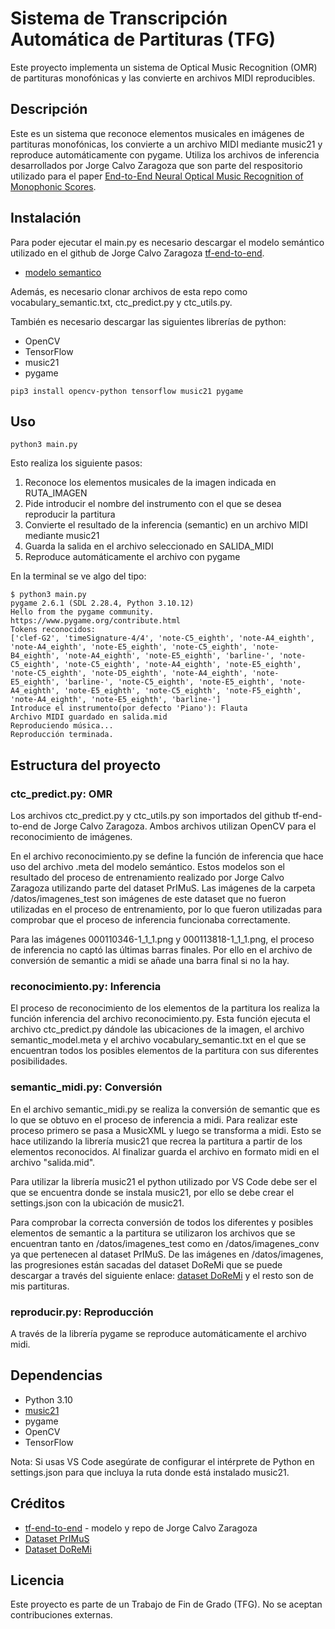 # Sistema de Transcripción Automática de Partituras (TFG)

Este proyecto implementa un sistema de Optical Music Recognition (OMR) de partituras monofónicas y las convierte en archivos MIDI reproducibles.

## Descripción

Este es un sistema que reconoce elementos musicales en imágenes de partituras monofónicas, los convierte a un archivo MIDI mediante music21 y reproduce automáticamente con pygame. Utiliza los archivos de inferencia desarrollados por Jorge Calvo Zaragoza que son parte del respositorio utilizado para el paper [End-to-End Neural Optical Music Recognition of Monophonic Scores](http://www.mdpi.com/2076-3417/8/4/606). 


## Instalación

Para poder ejecutar el main.py es necesario descargar el modelo semántico utilizado en el github de Jorge Calvo Zaragoza [tf-end-to-end](https://github.com/OMR-Research/tf-end-to-end.git). 

* [modelo semantico](https://grfia.dlsi.ua.es/primus/models/PrIMuS/Semantic-Model.zip)

Además, es necesario clonar archivos de esta repo como vocabulary_semantic.txt, ctc_predict.py y ctc_utils.py.

También es necesario descargar las siguientes librerías de python:
- OpenCV
- TensorFlow
- music21
- pygame
```
pip3 install opencv-python tensorflow music21 pygame
```

## Uso

```
python3 main.py 
```
Esto realiza los siguiente pasos:
1. Reconoce los elementos musicales de la imagen indicada en RUTA_IMAGEN
2. Pide introducir el nombre del instrumento con el que se desea reproducir la partitura 
3. Convierte el resultado de la inferencia (semantic) en un archivo MIDI mediante music21
4. Guarda la salida en el archivo seleccionado en SALIDA_MIDI
5. Reproduce automáticamente el archivo con pygame

En la terminal se ve algo del tipo:
```console
$ python3 main.py
pygame 2.6.1 (SDL 2.28.4, Python 3.10.12)
Hello from the pygame community. https://www.pygame.org/contribute.html
Tokens reconocidos:
['clef-G2', 'timeSignature-4/4', 'note-C5_eighth', 'note-A4_eighth', 'note-A4_eighth', 'note-E5_eighth', 'note-C5_eighth', 'note-B4_eighth', 'note-A4_eighth', 'note-E5_eighth', 'barline-', 'note-C5_eighth', 'note-C5_eighth', 'note-A4_eighth', 'note-E5_eighth', 'note-C5_eighth', 'note-D5_eighth', 'note-A4_eighth', 'note-E5_eighth', 'barline-', 'note-C5_eighth', 'note-E5_eighth', 'note-A4_eighth', 'note-E5_eighth', 'note-C5_eighth', 'note-F5_eighth', 'note-A4_eighth', 'note-E5_eighth', 'barline-']
Introduce el instrumento(por defecto 'Piano'): Flauta
Archivo MIDI guardado en salida.mid
Reproduciendo música...
Reproducción terminada.
```


## Estructura del proyecto
### ctc_predict.py: OMR

Los archivos ctc_predict.py y ctc_utils.py son importados del github tf-end-to-end de Jorge Calvo Zaragoza. Ambos archivos utilizan OpenCV para el reconocimiento de imágenes.

En el archivo reconocimiento.py se define la función de inferencia que hace uso del archivo .meta del modelo semántico. Estos modelos son el resultado del proceso de entrenamiento realizado por Jorge Calvo Zaragoza utilizando parte del dataset PrIMuS. Las imágenes de la carpeta /datos/imagenes_test son imágenes de este dataset que no fueron utilizadas en el proceso de entrenamiento, por lo que fueron utilizadas para comprobar que el proceso de inferencia funcionaba correctamente.

Para las imágenes 000110346-1_1_1.png y 000113818-1_1_1.png, el proceso de inferencia no captó las últimas barras finales. Por ello en el archivo de conversión de semantic a midi se añade una barra final si no la hay. 


### reconocimiento.py: Inferencia

El proceso de reconocimiento de los elementos de la partitura los realiza la función inferencia del archivo reconocimiento.py. Esta función ejecuta el archivo ctc_predict.py dándole las ubicaciones de la imagen, el archivo semantic_model.meta y el archivo vocabulary_semantic.txt en el que se encuentran todos los posibles elementos de la partitura con sus diferentes posibilidades.


### semantic_midi.py: Conversión

En el archivo semantic_midi.py se realiza la conversión de semantic que es lo que se obtuvo en el proceso de inferencia a midi. Para realizar este proceso primero se pasa a MusicXML y luego se transforma a midi. Esto se hace utilizando la librería music21 que recrea la partitura a partir de los elementos reconocidos. Al finalizar guarda el archivo en formato midi en el archivo "salida.mid".

Para utilizar la librería music21 el python utilizado por VS Code debe ser el que se encuentra donde se instala music21, por ello se debe crear el settings.json con la ubicación de music21.

Para comprobar la correcta conversión de todos los diferentes y posibles elementos de semantic a la partitura se utilizaron los archivos que se encuentran tanto en /datos/imagenes_test como en /datos/imagenes_conv ya que pertenecen al dataset PrIMuS. De las imágenes en /datos/imagenes, las progresiones están sacadas del dataset DoReMi que se puede descargar a través del siguiente enlace: [dataset DoReMi](https://github.com/steinbergmedia/DoReMi/releases/download/v1.0/DoReMi_v1.zip) y el resto son de mis partituras.


### reproducir.py: Reproducción

A través de la librería pygame se reproduce automáticamente el archivo midi.


## Dependencias

- Python 3.10
- [music21](https://www.music21.org/music21docs/#)
- pygame
- OpenCV
- TensorFlow

Nota: Si usas VS Code asegúrate de configurar el intérprete de Python en settings.json para que incluya la ruta donde está instalado music21.


## Créditos

- [tf-end-to-end](https://github.com/OMR-Research/tf-end-to-end.git) - modelo y repo de Jorge Calvo Zaragoza
- [Dataset PrIMuS](https://grfia.dlsi.ua.es/primus/)
- [Dataset DoReMi](https://github.com/steinbergmedia/DoReMi/releases/download/v1.0/DoReMi_v1.zip)


## Licencia

Este proyecto es parte de un Trabajo de Fin de Grado (TFG). No se aceptan contribuciones externas.